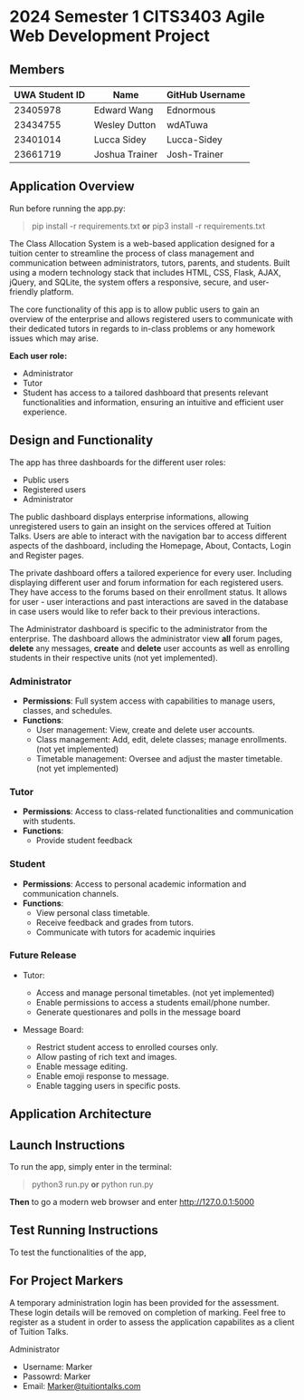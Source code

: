 # 2024 Semester 1 CITS3403 Agile Web Development Project

## Members
| UWA Student ID | Name           | GitHub Username |
|--------|----------------|-----------------|
| 23405978 | Edward Wang       | Ednormous         |
| 23434755 | Wesley Dutton     | wdATuwa           |
| 23401014 | Lucca Sidey    |  Lucca-Sidey     |
| 23661719 | Joshua Trainer  |  Josh-Trainer    |

## Application Overview

Run before running the app.py:

> pip install -r requirements.txt
**or**
> pip3 install -r requirements.txt

The Class Allocation System is a web-based application designed for a tuition center to streamline the process of class management and communication between administrators, tutors, parents, and students. Built using a modern technology stack that includes HTML, CSS, Flask, AJAX, jQuery, and SQLite, the system offers a responsive, secure, and user-friendly platform.

The core functionality of this app is to allow public users to gain an overview of the enterprise and allows registered users to communicate with their dedicated tutors in regards to in-class problems or any homework issues which may arise. 

**Each user role:**
- Administrator 
- Tutor
- Student
has access to a tailored dashboard that presents relevant functionalities and information, ensuring an intuitive and efficient user experience.
   
## Design and Functionality

The app has three dashboards for the different user roles:
- Public users
- Registered users
- Administrator

The public dashboard displays enterprise informations, allowing unregistered users to gain an insight on the services offered at Tuition Talks. Users are able to interact with the navigation bar to access different aspects of the dashboard, including the Homepage, About, Contacts, Login and Register pages. 

The private dashboard offers a tailored experience for every user. Including displaying different user and forum information for each registered users. They have access to the forums based on their enrollment status. It allows for user - user interactions and past interactions are saved in the database in case users would like to refer back to their previous interactions.

The Administrator dashboard is specific to the administrator from the enterprise. The dashboard allows the administrator view **all** forum pages, **delete** any messages, **create** and **delete** user accounts as well as enrolling students in their respective units (not yet implemented). 

### Administrator

- **Permissions**: Full system access with capabilities to manage users, classes, and schedules.
- **Functions**:
  - User management: View, create and delete user accounts.
  - Class management: Add, edit, delete classes; manage enrollments. (not yet implemented)
  - Timetable management: Oversee and adjust the master timetable. (not yet implemented)

### Tutor

- **Permissions**: Access to class-related functionalities and communication with students.
- **Functions**:
  - Provide student feedback
  


### Student

- **Permissions**: Access to personal academic information and communication channels.
- **Functions**:
  - View personal class timetable.
  - Receive feedback and grades from tutors.
  - Communicate with tutors for academic inquiries 


### Future Release
- Tutor:
  - Access and manage personal timetables. (not yet implemented)
  - Enable permissions to access a students email/phone number.
  - Generate questionares and polls in the message board

- Message Board:
   - Restrict student access to enrolled courses only.
   - Allow pasting of rich text and images.
   - Enable message editing.
   - Enable emoji response to message.
   - Enable tagging users in specific posts.


## Application Architecture




## Launch Instructions
To run the app, simply enter in the terminal: 
> python3 run.py
**or**
> python run.py

**Then** to go a modern web browser and enter http://127.0.0.1:5000


## Test Running Instructions

To test the functionalities of the app, 

## For Project Markers

A temporary administration login has been provided for the assessment. These login details will be removed on completion of marking.
Feel free to register as a student in order to assess the application capabilites as a client of Tuition Talks.

Administrator
 - Username: Marker
 - Passowrd: Marker
 - Email: Marker@tuitiontalks.com


